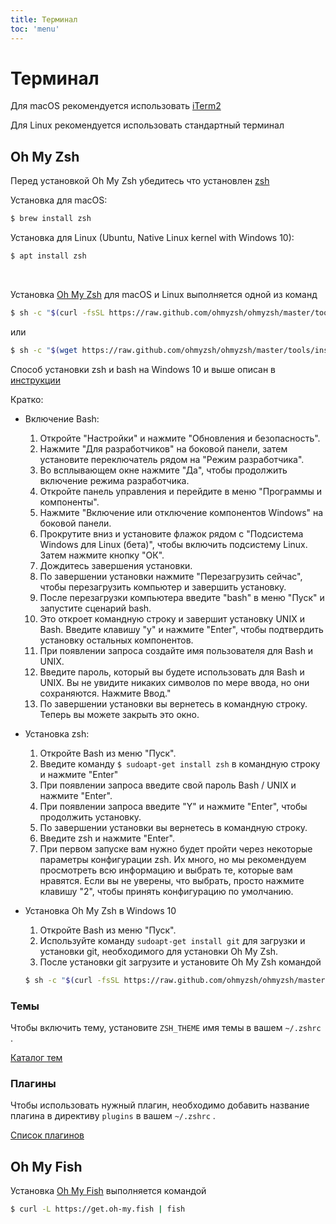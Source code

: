 ```yaml
---
title: Терминал
toc: 'menu'
---
```


# Терминал

Для macOS рекомендуется использовать [iTerm2](https://iterm2.com/)

Для Linux рекомендуется использовать стандартный терминал

## Oh My Zsh

Перед установкой Oh My Zsh убедитесь что установлен [zsh](https://github.com/ohmyzsh/ohmyzsh/wiki/Installing-ZSH)

Установка для macOS:

```bash
$ brew install zsh
```

Установка для Linux (Ubuntu, Native Linux kernel with Windows 10):

```bash
$ apt install zsh
```

<br />

Установка [Oh My Zsh](https://ohmyz.sh/) для macOS и Linux выполняется одной из команд

```bash
$ sh -c "$(curl -fsSL https://raw.github.com/ohmyzsh/ohmyzsh/master/tools/install.sh)"
```

или

```bash
$ sh -c "$(wget https://raw.github.com/ohmyzsh/ohmyzsh/master/tools/install.sh -O -)"
```

Способ установки zsh и bash на Windows 10 и выше описан в [инструкции](https://inlnk.ru/LAp5Ve)

Кратко:

*   Включение Bash: 
    1. Откройте "Настройки" и нажмите "Обновления и безопасность". 
    2. Нажмите "Для разработчиков" на боковой панели, затем установите переключатель рядом на "Режим разработчика". 
    3. Во всплывающем окне нажмите "Да", чтобы продолжить включение режима разработчика. 
    4. Откройте панель управления и перейдите в меню "Программы и компоненты". 
    5. Нажмите "Включение или отключение компонентов Windows" на боковой панели. 
    6. Прокрутите вниз и установите флажок рядом с "Подсистема Windows для Linux (бета)", чтобы включить подсистему Linux. Затем нажмите кнопку "ОК". 
    7. Дождитесь завершения установки. 
    8. По завершении установки нажмите "Перезагрузить сейчас", чтобы перезагрузить компьютер и завершить установку. 
    9. После перезагрузки компьютера введите "bash" в меню "Пуск" и запустите сценарий bash. 
    10. Это откроет командную строку и завершит установку UNIX и Bash. Введите клавишу "y" и нажмите "Enter", чтобы подтвердить установку остальных компонентов. 
    11. При появлении запроса создайте имя пользователя для Bash и UNIX. 
    12. Введите пароль, который вы будете использовать для Bash и UNIX. Вы не увидите никаких символов по мере ввода, но они сохраняются. Нажмите Ввод." 
    13. По завершении установки вы вернетесь в командную строку. Теперь вы можете закрыть это окно.

*   Установка zsh: 
    1. Откройте Bash из меню "Пуск". 
    2. Введите команду `$ sudoapt-get install zsh` в командную строку и нажмите "Enter" 
    3. При появлении запроса введите свой пароль Bash / UNIX и нажмите "Enter". 
    4. При появлении запроса введите "Y" и нажмите "Enter", чтобы продолжить установку. 
    5. По завершении установки вы вернетесь в командную строку. 
    6. Введите zsh и нажмите "Enter". 
    7. При первом запуске вам нужно будет пройти через некоторые параметры конфигурации zsh. Их много, но мы рекомендуем просмотреть всю информацию и выбрать те, которые вам нравятся. Если вы не уверены, что выбрать, просто нажмите клавишу "2", чтобы принять конфигурацию по умолчанию.

* Установка Oh My Zsh в Windows 10
    1. Откройте Bash из меню "Пуск". 
    2. Используйте команду `sudoapt-get install git` для загрузки и установки git, необходимого для установки Oh My Zsh. 
    3. После установки git загрузите и установите Oh My Zsh командой
	```bash
	$ sh -c "$(curl -fsSL https://raw.github.com/ohmyzsh/ohmyzsh/master/tools/install.sh)"
	```

### Темы

Чтобы включить тему, установите `ZSH_THEME` имя темы в вашем `~/.zshrc` .

[Каталог тем](https://github.com/ohmyzsh/ohmyzsh/wiki/Themes)

### Плагины

Чтобы использовать нужный плагин, необходимо добавить название плагина в директиву `plugins` в вашем `~/.zshrc` .

[Список плагинов](https://github.com/ohmyzsh/ohmyzsh/tree/master/plugins)

## Oh My Fish

Установка [Oh My Fish](https://github.com/oh-my-fish/oh-my-fish) выполняется командой

```bash
$ curl -L https://get.oh-my.fish | fish
```

